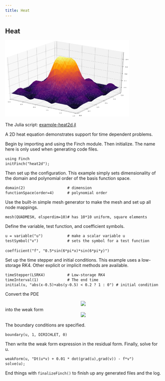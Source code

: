 ```yaml
---
title: Heat
---
```


## Heat

<img src="images/heat.png" alt="heat" width="400">

The Julia script: <a href="https://github.com/paralab/Finch/blob/master/Finch/examples/example-heat2d.jl">example-heat2d.jl</a>

A 2D heat equation demonstrates support for time dependent problems.

Begin by importing and using the Finch module. Then initialize. The name here is only used when generating code files.
```
using Finch
initFinch("heat2d");
```
Then set up the configuration. This example simply sets dimensionality of the domain and polynomial order of the basis function space.
```
domain(2)                  	# dimension
functionSpace(order=4) 		# polynomial order
```
Use the built-in simple mesh generator to make the mesh and set up all node mappings.
```
mesh(QUADMESH, elsperdim=10)# has 10*10 uniform, square elements
```
Define the variable, test function, and coefficient symbols.
```
u = variable("u")           # make a scalar variable u
testSymbol("v")             # sets the symbol for a test function

coefficient("f", "0.5*sin(6*pi*x)*sin(6*pi*y)")
```
Set up the time stepper and initial conditions. This example uses a low-storage RK4. Other explicit or implicit methods are available.
```
timeStepper(LSRK4)  		# Low-storage RK4
timeInterval(1) 			# The end time
initial(u, "abs(x-0.5)+abs(y-0.5) < 0.2 ? 1 : 0") # initial condition
```
Convert the PDE
<div align="center"><img src="https://render.githubusercontent.com/render/math?math=\frac{d}{dt}u%2BD\Delta%20u=f"> </div>
into the weak form
<div align="center"><img src="https://render.githubusercontent.com/render/math?math=\frac{d}{dt}(u,v)%2BD(\nabla%20u,\nabla%20v)=(f,v)"> </div>

The boundary conditions are specified.
```
boundary(u, 1, DIRICHLET, 0)
```
Then write the weak form expression in the residual form. Finally, solve for u.
```
weakForm(u, "Dt(u*v) + 0.01 * dot(grad(u),grad(v)) - f*v")
solve(u);
```
End things with `finalizeFinch()` to finish up any generated files and the log.